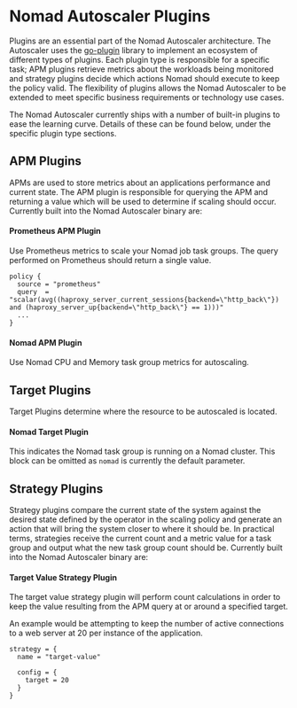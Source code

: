 # Nomad Autoscaler Plugins
Plugins are an essential part of the Nomad Autoscaler architecture. The Autoscaler uses the [go-plugin](https://github.com/hashicorp/go-plugin) library to implement an ecosystem of different types of plugins. Each plugin type is responsible for a specific task; APM plugins retrieve metrics about the workloads being monitored and strategy plugins decide which actions Nomad should execute to keep the policy valid. The flexibility of plugins allows the Nomad Autoscaler to be extended to meet specific business requirements or technology use cases.

The Nomad Autoscaler currently ships with a number of built-in plugins to ease the learning curve. Details of these can be found below, under the specific plugin type sections.

## APM Plugins
APMs are used to store metrics about an applications performance and current state. The APM plugin is responsible for querying the APM and returning a value which will be used to determine if scaling should occur. Currently built into the Nomad Autoscaler binary are:

#### Prometheus APM Plugin
Use Prometheus metrics to scale your Nomad job task groups. The query performed on Prometheus should return a single value.
```hcl
policy {
  source = "prometheus"
  query  = "scalar(avg((haproxy_server_current_sessions{backend=\"http_back\"}) and (haproxy_server_up{backend=\"http_back\"} == 1)))"
  ...
}
```

#### Nomad APM Plugin
Use Nomad CPU and Memory task group metrics for autoscaling.

## Target Plugins
Target Plugins determine where the resource to be autoscaled is located.

#### Nomad Target Plugin
This indicates the Nomad task group is running on a Nomad cluster. This block can be omitted as `nomad` is currently the default parameter.

## Strategy Plugins
Strategy plugins compare the current state of the system against the desired state defined by the operator in the scaling policy and generate an action that will bring the system closer to where it should be. In practical terms, strategies receive the current count and a metric value for a task group and output what the new task group count should be. Currently built into the Nomad Autoscaler binary are:

#### Target Value Strategy Plugin
The target value strategy plugin will perform count calculations in order to keep the value resulting from the APM query at or around a specified target.

An example would be attempting to keep the number of active connections to a web server at 20 per instance of the application.  
```hcl
strategy = {
  name = "target-value"

  config = {
    target = 20
  }
}
```
